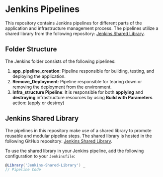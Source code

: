 # Jenkins Pipelines

This repository contains Jenkins pipelines for different parts of the application and infrastructure management process. The pipelines utilize a shared library from the following repository: [Jenkins Shared Library](https://github.com/Macarious-GK/Jenkins-Shared-Library.git).

## Folder Structure

The Jenkins folder consists of the following pipelines:

1. **app_pipeline_creation**: Pipeline responsible for building, testing, and deploying the application.
2. **Remove_Deployment**: Pipeline responsible for tearing down or removing the deployment from the environment.
3. **Infra_structure Pipeline**: It is responsible for both **applying** and **destroying** infrastructure resources by using **Build with Parameters** action: (apply or destroy)

## Jenkins Shared Library

The pipelines in this repository make use of a shared library to promote reusable and modular pipeline steps. The shared library is hosted in the following GitHub repository: [Jenkins Shared Library](https://github.com/Macarious-GK/Jenkins-Shared-Library.git).

To use the shared library in your Jenkins pipeline, add the following configuration to your `Jenkinsfile`:

```groovy
@Library('Jenkins-Shared-Library') _
// Pipeline Code
```

